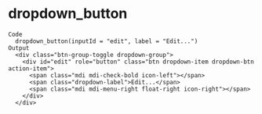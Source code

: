 # dropdown_button

    Code
      dropdown_button(inputId = "edit", label = "Edit...")
    Output
      <div class="btn-group-toggle dropdown-group">
        <div id="edit" role="button" class="btn dropdown-item dropdown-btn  action-item">
          <span class="mdi mdi-check-bold icon-left"></span>
          <span class="dropdown-label">Edit...</span>
          <span class="mdi mdi-menu-right float-right icon-right"></span>
        </div>
      </div>

